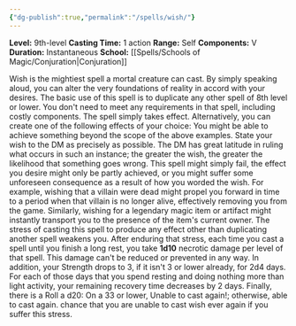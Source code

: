 ```yaml
---
{"dg-publish":true,"permalink":"/spells/wish/"}
---
```


**Level:** 9th-level
**Casting Time:** 1 action
**Range:** Self
**Components:** V
**Duration:** Instantaneous
**School:** [[Spells/Schools of Magic/Conjuration\|Conjuration]]

Wish is the mightiest spell a mortal creature can cast. By simply speaking aloud, you can alter the very foundations of reality in accord with your desires.
The basic use of this spell is to duplicate any other spell of 8th level or lower. You don't need to meet any requirements in that spell, including costly components. The spell simply takes effect. Alternatively, you can create one of the following effects of your choice:
You might be able to achieve something beyond the scope of the above examples. State your wish to the DM as precisely as possible. The DM has great latitude in ruling what occurs in such an instance; the greater the wish, the greater the likelihood that something goes wrong. This spell might simply fail, the effect you desire might only be partly achieved, or you might suffer some unforeseen consequence as a result of how you worded the wish. For example, wishing that a villain were dead might propel you forward in time to a period when that villain is no longer alive, effectively removing you from the game. Similarly, wishing for a legendary magic item or artifact might instantly transport you to the presence of the item's current owner.
The stress of casting this spell to produce any effect other than duplicating another spell weakens you. After enduring that stress, each time you cast a spell until you finish a long rest, you take **1d10** necrotic damage per level of that spell. This damage can't be reduced or prevented in any way. In addition, your Strength drops to 3, if it isn't 3 or lower already, for 2d4 days. For each of those days that you spend resting and doing nothing more than light activity, your remaining recovery time decreases by 2 days. Finally, there is a Roll a d20: On a 33 or lower, Unable to cast again!; otherwise, able to cast again. chance that you are unable to cast wish ever again if you suffer this stress.